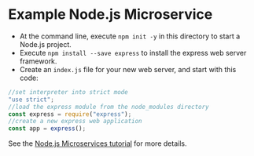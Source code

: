 # Example Node.js Microservice

- At the command line, execute `npm init -y` in this directory to start a Node.js project.
- Execute `npm install --save express` to install the express web server framework.
- Create an `index.js` file for your new web server, and start with this code:

```javascript
//set interpreter into strict mode
"use strict";
//load the express module from the node_modules directory
const express = require("express");
//create a new express web application
const app = express();
```

See the [Node.js Microservices tutorial](https://drstearns.github.io/tutorials/nodeweb/) for more details.